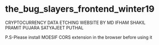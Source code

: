 # the_bug_slayers_frontend_winter19

CRYPTOCURRENCY DATA ETCHING WEBSITE BY
MD IFHAM SHAKIL
PRAMIT PUJARA
SATYAJEET PUTHAL


P.S-Please install MOESIF CORS extension in the browser before using it